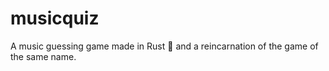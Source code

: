 # musicquiz

A music guessing game made in Rust :crab: and a reincarnation of the game of the same name.

